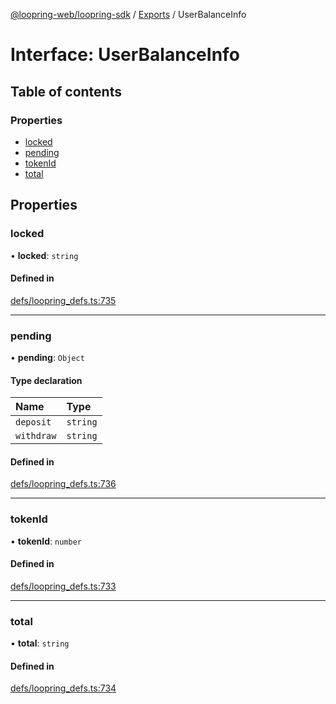 [@loopring-web/loopring-sdk](../README.md) / [Exports](../modules.md) / UserBalanceInfo

# Interface: UserBalanceInfo

## Table of contents

### Properties

- [locked](UserBalanceInfo.md#locked)
- [pending](UserBalanceInfo.md#pending)
- [tokenId](UserBalanceInfo.md#tokenid)
- [total](UserBalanceInfo.md#total)

## Properties

### locked

• **locked**: `string`

#### Defined in

[defs/loopring_defs.ts:735](https://github.com/Loopring/loopring_sdk/blob/f91f904/src/defs/loopring_defs.ts#L735)

___

### pending

• **pending**: `Object`

#### Type declaration

| Name | Type |
| :------ | :------ |
| `deposit` | `string` |
| `withdraw` | `string` |

#### Defined in

[defs/loopring_defs.ts:736](https://github.com/Loopring/loopring_sdk/blob/f91f904/src/defs/loopring_defs.ts#L736)

___

### tokenId

• **tokenId**: `number`

#### Defined in

[defs/loopring_defs.ts:733](https://github.com/Loopring/loopring_sdk/blob/f91f904/src/defs/loopring_defs.ts#L733)

___

### total

• **total**: `string`

#### Defined in

[defs/loopring_defs.ts:734](https://github.com/Loopring/loopring_sdk/blob/f91f904/src/defs/loopring_defs.ts#L734)
